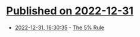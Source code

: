 # [Published on 2022-12-31](index.md)

* [2022-12-31, 16:30:35](https://news.ycombinator.com/item?id=34197956) - [The 5% Rule](https://jonpauluritis.com/articles/5-percent-rule/)

